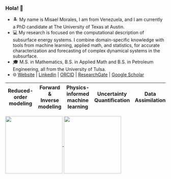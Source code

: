 ### Hola! 👋

- 🏝  My name is Misael Morales, I am from Venezuela, and I am currently a PhD candidate at The University of Texas at Austin. 
- 💻 My research is focused on the computational description of subsurface energy systems. I combine domain-specific knowledge with tools from machine learning, applied math, and statistics, for accurate characterization and forecasting of complex dynamical systems in the subsurface.  
- 🎓 M.S. in Mathematics, B.S. in Applied Math and B.S. in Petroleum Engineering, all from the University of Tulsa.
- 🌐 [Website](https://sites.google.com/view/misaelmmorales) | [Linkedin](https://www.linkedin.com/in/misaelmmorales/) | [ORCID](https://orcid.org/0000-0001-6923-1032) | [ResearchGate](https://www.researchgate.net/profile/Misael-Morales-2) | [Google Scholar](https://scholar.google.com/citations?user=wDcnKRUAAAAJ&hl=en)

| Reduced-order modeling  | Forward & Inverse modeling  | Physics-informed machine learning | Uncertainty Quantification  | Data Assimilation  | Control & Optimization |
|------------- | ------------- | ------------- |------------- | ------------- | ------------- |

<a href="https://github.com/anuraghazra/github-readme-stats">
  <img height=180 align="center" src="https://github-readme-stats.vercel.app/api?username=misaelmmorales&hide_rank=true&count_private=true&show_icons=true&custom_title=GitHub%20Stats&disable_animations=true&theme=holi&card_width=350" />
</a>
<a href="https://github.com/anuraghazra/convoychat">
  <img height=180 align="center" src="https://github-readme-stats.vercel.app/api/top-langs/?username=misaelmmorales&hide_progress=true&langs_count=10&count_private=true&size_weight=0.5&count_weight=0.5&theme=holi&card_width=300" />
</a>
